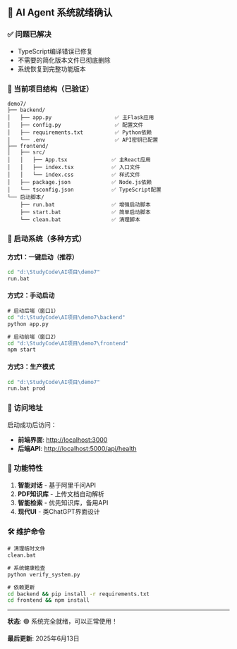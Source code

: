 ## 🎉 AI Agent 系统就绪确认

### ✅ 问题已解决

- TypeScript编译错误已修复
- 不需要的简化版本文件已彻底删除
- 系统恢复到完整功能版本

### 📁 当前项目结构（已验证）

```
demo7/
├── backend/
│   ├── app.py                    ✅ 主Flask应用
│   ├── config.py                 ✅ 配置文件
│   ├── requirements.txt          ✅ Python依赖
│   └── .env                      ✅ API密钥已配置
├── frontend/
│   ├── src/
│   │   ├── App.tsx              ✅ 主React应用
│   │   ├── index.tsx            ✅ 入口文件
│   │   └── index.css            ✅ 样式文件
│   ├── package.json             ✅ Node.js依赖
│   └── tsconfig.json            ✅ TypeScript配置
└── 启动脚本/
    ├── run.bat                  ✅ 增强启动脚本
    ├── start.bat                ✅ 简单启动脚本
    └── clean.bat                ✅ 清理脚本
```

### 🚀 启动系统（多种方式）

#### 方式1：一键启动（推荐）

```cmd
cd "d:\StudyCode\AI项目\demo7"
run.bat
```

#### 方式2：手动启动

```cmd
# 启动后端（窗口1）
cd "d:\StudyCode\AI项目\demo7\backend"
python app.py

# 启动前端（窗口2）
cd "d:\StudyCode\AI项目\demo7\frontend"
npm start
```

#### 方式3：生产模式

```cmd
cd "d:\StudyCode\AI项目\demo7"
run.bat prod
```

### 📱 访问地址

启动成功后访问：

- **前端界面**: <http://localhost:3000>
- **后端API**: <http://localhost:5000/api/health>

### 🔧 功能特性

1. **智能对话** - 基于阿里千问API
2. **PDF知识库** - 上传文档自动解析
3. **智能检索** - 优先知识库，备用API
4. **现代UI** - 类ChatGPT界面设计

### 🛠️ 维护命令

```cmd
# 清理临时文件
clean.bat

# 系统健康检查
python verify_system.py

# 依赖更新
cd backend && pip install -r requirements.txt
cd frontend && npm install
```

---
**状态**: 🟢 系统完全就绪，可以正常使用！

**最后更新**: 2025年6月13日
